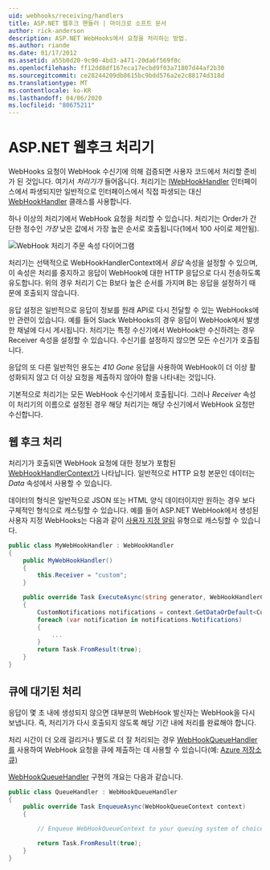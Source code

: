 ```yaml
---
uid: webhooks/receiving/handlers
title: ASP.NET 웹후크 핸들러 | 마이크로 소프트 문서
author: rick-anderson
description: ASP.NET WebHooks에서 요청을 처리하는 방법.
ms.author: riande
ms.date: 01/17/2012
ms.assetid: a55b0d20-9c90-4bd3-a471-20da6f569f0c
ms.openlocfilehash: ff12dd8df167eca17ecbd9f03a71807d44af2b30
ms.sourcegitcommit: ce28244209db8615bc9bdd576a2e2c88174d318d
ms.translationtype: MT
ms.contentlocale: ko-KR
ms.lasthandoff: 04/06/2020
ms.locfileid: "80675211"
---
```

# <a name="aspnet-webhooks-handlers"></a>ASP.NET 웹후크 처리기

WebHooks 요청이 WebHook 수신기에 의해 검증되면 사용자 코드에서 처리할 준비가 된 것입니다. 여기서 *처리기가* 들어옵니다. 처리기는 [IWebHookHandler](https://github.com/aspnet/WebHooks/blob/master/src/Microsoft.AspNet.WebHooks.Receivers/WebHooks/WebHookHandler.cs) 인터페이스에서 파생되지만 일반적으로 인터페이스에서 직접 파생되는 대신 [WebHookHandler](https://github.com/aspnet/WebHooks/blob/master/src/Microsoft.AspNet.WebHooks.Receivers/WebHooks/WebHookHandler.cs) 클래스를 사용합니다.

하나 이상의 처리기에서 WebHook 요청을 처리할 수 있습니다. 처리기는 Order가 간단한 정수인 *가장* 낮은 값에서 가장 높은 순서로 호출됩니다(1에서 100 사이로 제안됨).

![WebHook 처리기 주문 속성 다이어그램](_static/Handlers.png)

처리기는 선택적으로 WebHookHandlerContext에서 *응답* 속성을 설정할 수 있으며, 이 속성은 처리를 중지하고 응답이 WebHook에 대한 HTTP 응답으로 다시 전송하도록 유도합니다. 위의 경우 처리기 C는 B보다 높은 순서를 가지며 B는 응답을 설정하기 때문에 호출되지 않습니다.

응답 설정은 일반적으로 응답이 정보를 원래 API로 다시 전달할 수 있는 WebHooks에만 관련이 있습니다. 예를 들어 Slack WebHooks의 경우 응답이 WebHook에서 발생한 채널에 다시 게시됩니다. 처리기는 특정 수신기에서 WebHook만 수신하려는 경우 Receiver 속성을 설정할 수 있습니다. 수신기를 설정하지 않으면 모든 수신기가 호출됩니다.

응답의 또 다른 일반적인 용도는 *410 Gone* 응답을 사용하여 WebHook이 더 이상 활성화되지 않고 더 이상 요청을 제출하지 않아야 함을 나타내는 것입니다.

기본적으로 처리기는 모든 WebHook 수신기에서 호출됩니다. 그러나 *Receiver* 속성이 처리기의 이름으로 설정된 경우 해당 처리기는 해당 수신기에서 WebHook 요청만 수신합니다.

## <a name="processing-a-webhook"></a>웹 후크 처리

처리기가 호출되면 WebHook 요청에 대한 정보가 포함된 [WebHookHandlerContext가](https://github.com/aspnet/WebHooks/blob/master/src/Microsoft.AspNet.WebHooks.Receivers/WebHooks/WebHookHandlerContext.cs) 나타납니다. 일반적으로 HTTP 요청 본문인 데이터는 *Data* 속성에서 사용할 수 있습니다.

데이터의 형식은 일반적으로 JSON 또는 HTML 양식 데이터이지만 원하는 경우 보다 구체적인 형식으로 캐스팅할 수 있습니다. 예를 들어 ASP.NET WebHook에서 생성된 사용자 지정 WebHooks는 다음과 같이 [사용자 지정 알림](https://github.com/aspnet/WebHooks/blob/master/src/Microsoft.AspNet.WebHooks.Receivers.Custom/WebHooks/CustomNotifications.cs) 유형으로 캐스팅할 수 있습니다.

```csharp
public class MyWebHookHandler : WebHookHandler
{
    public MyWebHookHandler()
    {
        this.Receiver = "custom";
    }

    public override Task ExecuteAsync(string generator, WebHookHandlerContext context)
    {
        CustomNotifications notifications = context.GetDataOrDefault<CustomNotifications>();
        foreach (var notification in notifications.Notifications)
        {
            ...
        }
        return Task.FromResult(true);
    }
}
```

  ## <a name="queued-processing"></a>큐에 대기된 처리

응답이 몇 초 내에 생성되지 않으면 대부분의 WebHook 발신자는 WebHook을 다시 보냅니다. 즉, 처리기가 다시 호출되지 않도록 해당 기간 내에 처리를 완료해야 합니다.

처리 시간이 더 오래 걸리거나 별도로 더 잘 처리되는 경우 [WebHookQueueHandler를](https://github.com/aspnet/WebHooks/blob/master/src/Microsoft.AspNet.WebHooks.Receivers/WebHooks/WebHookQueueHandler.cs) 사용하여 WebHook 요청을 큐에 제출하는 데 사용할 수 있습니다(예: [Azure 저장소 큐)](https://msdn.microsoft.com/library/azure/dd179353.aspx)

[WebHookQueueHandler](https://github.com/aspnet/WebHooks/blob/master/src/Microsoft.AspNet.WebHooks.Receivers/WebHooks/WebHookQueueHandler.cs) 구현의 개요는 다음과 같습니다.

```csharp
public class QueueHandler : WebHookQueueHandler
{
    public override Task EnqueueAsync(WebHookQueueContext context)
    {

        // Enqueue WebHookQueueContext to your queuing system of choice

        return Task.FromResult(true);
    }
}
```
